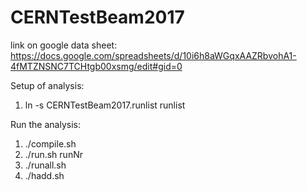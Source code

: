 # CERNTestBeam2017

link on google data sheet:
https://docs.google.com/spreadsheets/d/10i6h8aWGqxAAZRbvohA1-4fMTZNSNC7TCHtgb00xsmg/edit#gid=0

Setup of analysis:
1. ln -s CERNTestBeam2017.runlist runlist

Run the analysis:
1. ./compile.sh
2. ./run.sh runNr
3. ./runall.sh
4. ./hadd.sh


